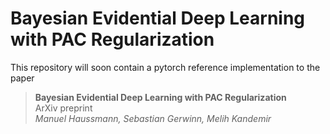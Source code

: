 # Bayesian Evidential Deep Learning with PAC Regularization

This repository will soon contain a pytorch reference implementation to the paper
> **Bayesian Evidential Deep Learning with PAC Regularization**  
> ArXiv preprint  
> *Manuel Haussmann, Sebastian Gerwinn, Melih Kandemir*

